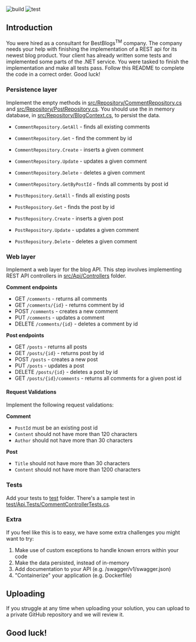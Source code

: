 ![build](https://github.com/santos-an/devskiller-code-WT97-TAH7-TY6E-S0F/actions/workflows/build.yml/badge.svg)
![test](https://github.com/santos-an/devskiller-code-WT97-TAH7-TY6E-S0F/actions/workflows/test.yml/badge.svg)

## Introduction
You were hired as a consultant for BestBlogs<sup>TM</sup> company. The company 
needs your help with finishing the implementation of a REST api for its newest blog product.
Your client has already written some tests and implemented some parts of the .NET service. You were tasked to finish 
the implementation and make all tests pass. Follow this README to complete the code in a correct order. Good luck!


### Persistence layer
Implement the empty methods in [src/Repository/CommentRepository.cs](src/Repository/CommentRepository.cs) and [src/Repository/PostRepository.cs](src/Repository/CommentRepository.cs).
You should use the in memory database, in [src/Repository/BlogContext.cs](src/Repository/BlogContext.cs), to persist the data.

- `CommentRepository.GetAll` - finds all existing comments
- `CommentRepository.Get` - find the comment by id
- `CommentRepository.Create` - inserts a given comment
- `CommentRepository.Update` - updates a given comment
- `CommentRepository.Delete` - deletes a given comment
- `CommentRepository.GetByPostId` - finds all comments by post id


- `PostRepository.GetAll` - finds all existing posts
- `PostRepository.Get` - finds the post by id
- `PostRepository.Create` - inserts a given post
- `PostRepository.Update` - updates a given comment
- `PostRepository.Delete` - deletes a given comment

### Web layer
Implement a web layer for the blog API. This step involves implementing REST API controllers in [src/Api/Controllers](src/Api/Controllers) folder.

**Comment endpoints**

- GET `/comments` - returns all comments
- GET `/comments/{id}` - returns comment by id
- POST `/comments` - creates a new comment
- PUT `/comments` - updates a comment
- DELETE `/comments/{id}` - deletes a comment by id

**Post endpoints**

- GET `/posts` - returns all posts
- GET `/posts/{id}` - returns post by id
- POST `/posts` - creates a new post
- PUT `/posts` - updates a post
- DELETE `/posts/{id}` - deletes a post by id
- GET `/posts/{id}/comments` - returns all comments for a given post id

#### Request Validations
Implement the following request validations:

**Comment**

- `PostId` must be an existing post id
- `Content` should not have more than 120 characters
- `Author` should not have more than 30 characters

**Post**

- `Title` should not have more than 30 characters
- `Content` should not have more than 1200 characters

### Tests
Add your tests to [test](test) folder. 
There's a sample test in [test/Api.Tests/CommentControllerTests.cs](test/Api.Tests/CommentControllerTests.cs).

### Extra
If you feel like this is to easy, we have some extra challenges you might want to try:

1. Make use of custom exceptions to handle known errors within your code
2. Make the data persisted, instead of in-memory
3. Add documentation to your API (e.g. /swagger/v1/swagger.json)
4. "Containerize" your application (e.g. Dockerfile)

## Uploading
If you struggle at any time when uploading your solution, you can upload to a private GitHub repository and we will review it.

## Good luck!

